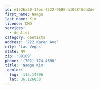 ```yaml
---
id: e1526a30-1fec-4522-9680-a1068f6da2de
first_name: Namgu
last_name: Kim
license: DMD
services:
  - dentist
category: dentists
address: '222 Karen Ave'
city: 'Las Vegas'
state: NV
zip: '89109'
phone: '(702) 774-4690'
title: 'Namgu Kim'
_geoloc:
  lng: -115.14796
  lat: 36.126038
---
```


